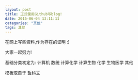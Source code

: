 ```yaml
---
layout: post
title: 正式使用Github写blog!
date: 2015-06-04 13:11:11
categories: "其他"
tags: 其他
---
```


在网上写些资料,作为存在的证明 :)

大家一起努力!

基础分类初定为:
计算机
数统
计算化学
计算生物
化学
生物医学
其他

模板取自于 [哲科文](http://jerkwin.github.io/)
